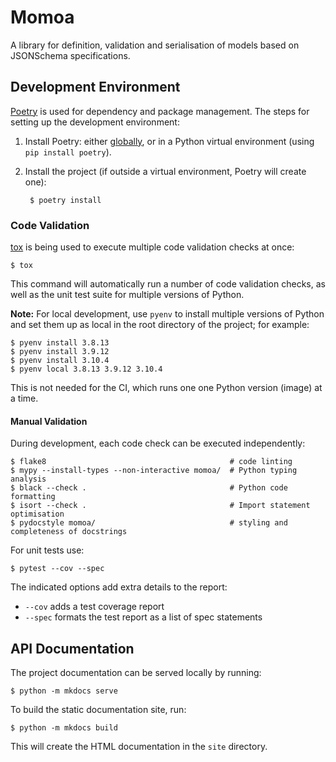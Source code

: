 # Momoa

A library for definition, validation and serialisation of models based on JSONSchema specifications.

## Development Environment

[Poetry](https://python-poetry.org) is used for dependency and package management. The steps for setting up the development environment:

1. Install Poetry: either [globally](https://python-poetry.org/docs/#installation), or in a Python virtual environment (using `pip install poetry`).

3. Install the project (if outside a virtual environment, Poetry will create one):

        $ poetry install


### Code Validation

[tox](https://tox.wiki) is being used to execute multiple code validation checks at once:

```shell
$ tox
```

This command will automatically run a number of code validation checks, as well as the unit test suite for multiple versions of Python.

**Note:** For local development, use `pyenv` to install multiple versions of Python and set them up as local in the root directory of the project; for example:

```shell
$ pyenv install 3.8.13
$ pyenv install 3.9.12
$ pyenv install 3.10.4
$ pyenv local 3.8.13 3.9.12 3.10.4
```
This is not needed for the CI, which runs one one Python version (image) at a time.

#### Manual Validation

During development, each code check can be executed independently:

```shell
$ flake8                                         # code linting
$ mypy --install-types --non-interactive momoa/  # Python typing analysis
$ black --check .                                # Python code formatting
$ isort --check .                                # Import statement optimisation
$ pydocstyle momoa/                              # styling and completeness of docstrings  
```

For unit tests use:

```shell
$ pytest --cov --spec
```

The indicated options add extra details to the report:

* `--cov` adds a test coverage report
* `--spec` formats the test report as a list of spec statements


## API Documentation

The project documentation can be served locally by running:

```shell
$ python -m mkdocs serve
```

To build the static documentation site, run:

```shell
$ python -m mkdocs build
```

This will create the HTML documentation in the `site` directory.
